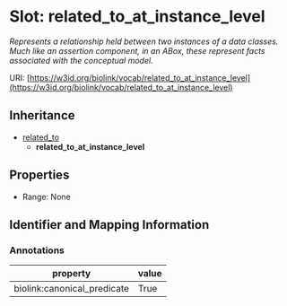 # Slot: related_to_at_instance_level
_Represents a relationship held between two instances of a data classes.  Much like an assertion component, in an ABox, these represent facts associated with the conceptual model._


URI: [https://w3id.org/biolink/vocab/related_to_at_instance_level](https://w3id.org/biolink/vocab/related_to_at_instance_level)




## Inheritance

* [related_to](related_to.md)
    * **related_to_at_instance_level**



## Properties

 * Range: None



## Identifier and Mapping Information





### Annotations

| property | value |
| --- | --- |
| biolink:canonical_predicate | True |


